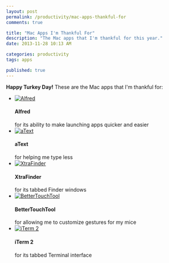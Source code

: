 ```yaml
---
layout: post
permalink: /productivity/mac-apps-thankful-for
comments: true

title: "Mac Apps I'm Thankful For"
description: "The Mac apps that I'm thankful for this year."
date: 2013-11-28 10:13 AM

categories: productivity
tags: apps

published: true
---
```


**Happy Turkey Day!** These are the Mac apps that I'm thankful for:

<ul class="list-group">
    <li class="list-group-item">
        <div class="media">
            <a class="pull-left" href="http://www.alfredapp.com/">
                <img class="media-object" src="{{ site.images }}{{ page.url }}/alfred.png" alt="Alfred">
            </a>
            <div class="media-body">
                <h4 class="media-heading">Alfred</h4>
                for its ability to make launching apps quicker and easier
            </div>
        </div>
    </li>
    <li class="list-group-item">
        <div class="media">
            <a class="pull-left" href="http://www.trankynam.com/atext/">
                <img class="media-object" src="{{ site.images }}{{ page.url }}/atext.png" alt="aText">
            </a>
            <div class="media-body pull-left">
                <h4 class="media-heading">aText</h4>
                for helping me type less
            </div>
        </div>
    </li>
    <li class="list-group-item">
        <div class="media">
            <a class="pull-left" href="http://www.trankynam.com/xtrafinder/">
                <img class="media-object" src="{{ site.images }}{{ page.url }}/xtrafinder.png" alt="XtraFinder">
            </a>
            <div class="media-body">
                <h4 class="media-heading">XtraFinder</h4>
                for its tabbed Finder windows
            </div>
        </div>
    </li>
    <li class="list-group-item">
        <div class="media">
            <a class="pull-left" href="http://www.boastr.net/">
                <img class="media-object" src="{{ site.images }}{{ page.url }}/bettertouchtool.png" alt="BetterTouchTool">
            </a>
            <div class="media-body pull-left">
                <h4 class="media-heading">BetterTouchTool</h4>
                for allowing me to customize gestures for my mice
            </div>
        </div>
    </li>
    <li class="list-group-item">
        <div class="media">
            <a class="pull-left" href="http://www.iterm2.com/">
                <img class="media-object" src="{{ site.images }}{{ page.url }}/iterm.png" alt="iTerm 2">
            </a>
            <div class="media-body pull-left">
                <h4 class="media-heading">iTerm 2</h4>
                for its tabbed Terminal interface
            </div>
        </div>
    </li>
</ul>